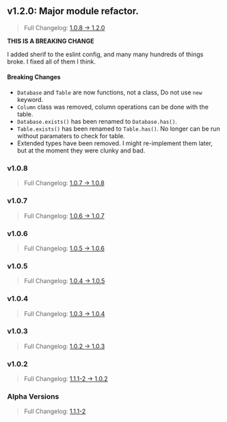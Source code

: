 ## v1.2.0: Major module refactor.

> Full Changelog: [1.0.8 -> 1.2.0](https://github.com/gavinhsmith/simpledb/compare/1.0.8...1.1.0)

**THIS IS A BREAKING CHANGE**

I added sherif to the eslint config, and many many hundreds of things broke. I fixed all of them I think.

#### Breaking Changes

- `Database` and `Table` are now functions, not a class, Do not use `new` keyword.
- `Column` class was removed, column operations can be done with the table.
- `Database.exists()` has been renamed to `Database.has()`.
- `Table.exists()` has been renamed to `Table.has()`. No longer can be run without paramaters to check for table.
- Extended types have been removed. I might re-implement them later, but at the moment they were clunky and bad.

### v1.0.8

> Full Changelog: [1.0.7 -> 1.0.8](https://github.com/gavinhsmith/simpledb/compare/1.0.7...1.0.8)

### v1.0.7

> Full Changelog: [1.0.6 -> 1.0.7](https://github.com/gavinhsmith/simpledb/compare/1.0.6...1.0.7)

### v1.0.6

> Full Changelog: [1.0.5 -> 1.0.6](https://github.com/gavinhsmith/simpledb/compare/1.0.5...1.0.6)

### v1.0.5

> Full Changelog: [1.0.4 -> 1.0.5](https://github.com/gavinhsmith/simpledb/compare/1.0.4...1.0.5)

### v1.0.4

> Full Changelog: [1.0.3 -> 1.0.4](https://github.com/gavinhsmith/simpledb/compare/1.0.3...1.0.4)

### v1.0.3

> Full Changelog: [1.0.2 -> 1.0.3](https://github.com/gavinhsmith/simpledb/compare/1.0.2...1.0.3)

### v1.0.2

> Full Changelog: [1.1.1-2 -> 1.0.2](https://github.com/gavinhsmith/simpledb/compare/1.1.1-2...1.0.2)

### Alpha Versions

> Full Changelog: [1.1.1-2](https://github.com/gavinhsmith/simpledb/commits/1.1.1-2)
